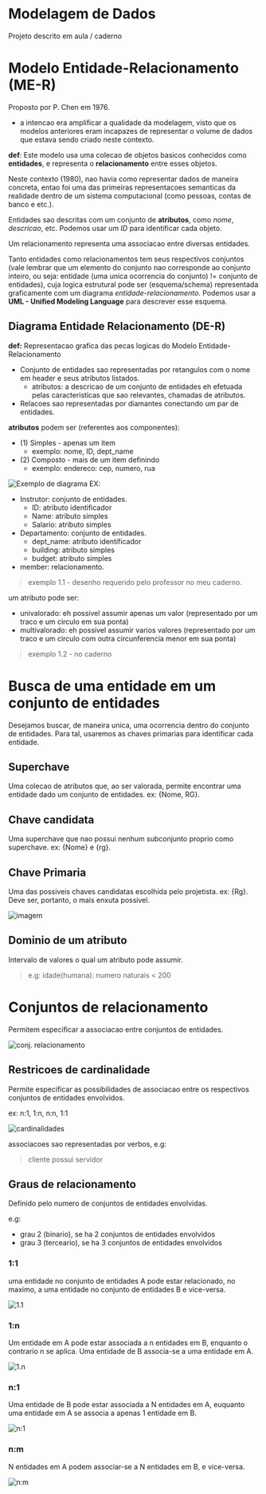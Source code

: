 # Modelagem de Dados

Projeto descrito em aula / caderno

# Modelo Entidade-Relacionamento (ME-R)
Proposto por P. Chen em 1976.
- a intencao era amplificar a qualidade da modelagem, visto que os modelos anteriores eram incapazes de representar o volume de dados que estava sendo criado neste contexto.

__def__: Este modelo usa uma colecao de objetos basicos conhecidos como __entidades__, e representa o __relacionamento__ entre esses objetos. 

Neste contexto (1980), nao havia como representar dados de maneira concreta, entao foi uma das primeiras representacoes semanticas da realidade dentro de um sistema computacional (como pessoas, contas de banco e etc.).

Entidades sao descritas com um conjunto de __atributos__, como _nome_, _descricao_, etc. Podemos usar um _ID_ para identificar cada objeto.

Um relacionamento representa uma associacao entre diversas entidades. 

Tanto entidades como relacionamentos tem seus respectivos conjuntos (vale lembrar que um elemento do conjunto nao corresponde ao conjunto inteiro, ou seja: entidade (uma unica ocorrencia do conjunto) != conjunto de entidades), cuja logica estrutural pode ser (esquema/schema) representada graficamente com um diagrama _entidade-relacionamento_. Podemos usar a __UML - Unified Modeling Language__ para descrever esse esquema.

## Diagrama Entidade Relacionamento (DE-R)

__def:__ Representacao grafica das pecas logicas do Modelo Entidade-Relacionamento

- Conjunto de entidades sao representadas por retangulos com o nome em header e seus atributos listados. 
    - atributos: a descricao de um conjunto de entidades eh efetuada pelas caracteristicas  que sao relevantes, chamadas de atributos.
- Relacoes sao representadas por diamantes conectando um par de entidades.


__atributos__ podem ser (referentes aos componentes):
- (1) Simples - apenas um item 
    - exemplo: nome, ID, dept_name
- (2) Composto - mais de um item definindo
    - exemplo: endereco: cep, numero, rua


![Exemplo de diagrama](../../dist/1742324795_grim.png)
EX: 
- Instrutor: conjunto de entidades.
    - ID: atributo identificador
    - Name: atributo simples
    - Salario: atributo simples
- Departamento: conjunto de entidades.
    - dept_name: atributo identificador
    - building: atributo simples
    - budget: atributo simples
- member: relacionamento.

> exemplo 1.1 - desenho requerido pelo professor no meu caderno.

um atributo pode ser:
- univalorado: eh possivel assumir apenas um valor (representado por um traco e um circulo em sua ponta)
- multivalorado: eh possivel assumir varios valores (representado por um traco e um circulo com outra circunferencia menor em sua ponta)

> exemplo 1.2 - no caderno

# Busca de uma entidade em um conjunto de entidades

Desejamos buscar, de maneira unica, uma ocorrencia dentro do conjunto de entidades. Para tal, usaremos as chaves primarias para identificar cada entidade.

## Superchave
Uma colecao de atributos que, ao ser valorada, permite encontrar uma entidade dado um conjunto de entidades. ex: {Nome, RG}.

## Chave candidata
Uma superchave que nao possui nenhum subconjunto proprio como superchave. ex: {Nome} e {rg}.

## Chave Primaria
Uma das possiveis chaves candidatas escolhida pelo projetista. ex: {Rg}. Deve ser, portanto, o mais enxuta possivel.

![imagem](../../dist/1742923240_grim.png)

## Dominio de um atributo
Intervalo de valores o qual um atributo pode assumir.

> e.g: idade(humana): numero naturais < 200

# Conjuntos de relacionamento
Permitem especificar a associacao entre conjuntos de entidades.

![conj. relacionamento](../../dist/1742924770_grim.png)


## Restricoes de cardinalidade

Permite especificar as possibilidades de associacao entre os respectivos conjuntos de entidades envolvidos.

ex: n:1, 1:n, n:n, 1:1

![cardinalidades](../../dist/1742924934_grim.png)

associacoes sao representadas por verbos, e.g:

> cliente possui servidor

## Graus de relacionamento

Definido pelo numero de conjuntos de entidades envolvidas.

e.g: 
- grau 2 (binario), se ha 2 conjuntos de entidades envolvidos
- grau 3 (terceario), se ha 3 conjuntos de entidades envolvidos

### 1:1
uma entidade no conjunto de entidades A pode estar relacionado, no maximo, a uma entidade no conjunto de entidades B e vice-versa.

![1.1](../../dist/1742926186_grim.png)

### 1:n
Um entidade em A pode estar associada a n entidades em B, enquanto o contrario n se aplica. Uma entidade de B associa-se a uma entidade em A.

![1.n](../../dist/1742926288_grim.png)
### n:1
Uma entidade de B pode estar associada a N entidades em A, euquanto uma entidade em A se associa a apenas 1 entidade em B.


![n:1](../../dist/1742926499_grim.png)

### n:m
N entidades em A podem associar-se a N entidades em B, e vice-versa.

![n:m](../../dist/1742926495_grim.png)

